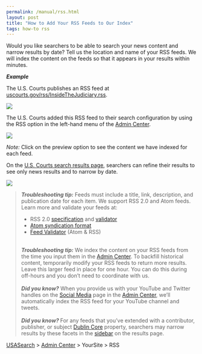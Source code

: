 ```yaml
---
permalink: /manual/rss.html
layout: post
title: "How to Add Your RSS Feeds to Our Index"
tags: how-to rss
---
```

<p>Would you like searchers to be able to search your news content and narrow results by date? Tell us the location and name of your RSS feeds. We will index the content on the feeds so that it appears in your results within minutes.</p>
<p><em><strong>Example</strong></em></p>
<p>The U.S. Courts publishes an RSS feed at <a href="http://www.uscourts.gov/rss/InsideTheJudiciary.rss">uscourts.gov/rss/InsideTheJudiciary.rss</a>.</p>
<p><a href="http://www.uscourts.gov/rss/InsideTheJudiciary.rss"><img class="img-polaroid" src="http://f22818b4dfc10241d8a3-f1564c64756a8cfee25b6b19953b1d23.r31.cf2.rackcdn.com/tumblr_m0j0q1BUvw1qid15q.png"/></a></p>
<p>The U.S. Courts added this RSS feed to their search configuration by using the RSS option in the left-hand menu of the <a href="http://search.usa.gov/affiliates/home">Admin Center</a>.</p>
<p><img class="img-polaroid" src="http://f22818b4dfc10241d8a3-f1564c64756a8cfee25b6b19953b1d23.r31.cf2.rackcdn.com/tumblr_m4l7qfv91n1qid15q.png"/></p>
<p><em>Note: </em>Click on the preview option to see the content we have indexed for each feed.</p>
<p>On the <a href="http://search.uscourts.gov/search/news?affiliate=uscourts.gov&amp;channel=76&amp;query=judge">U.S. Courts search results page</a>, searchers can refine their results to see only news results and to narrow by date.</p>
<p><a href="http://search.uscourts.gov/search/news?affiliate=uscourts.gov&amp;channel=76&amp;query=judge"><img class="img-polaroid" src="http://f22818b4dfc10241d8a3-f1564c64756a8cfee25b6b19953b1d23.r31.cf2.rackcdn.com/tumblr_m0j0ufVg8O1qid15q.png"/></a></p>
<blockquote>
<div class="side-note"><em><strong> Troubleshooting tip:</strong> </em>Feeds must include a title, link, description, and publication date for each item. We support RSS 2.0 and Atom feeds. Learn more and validate your feeds at:
<ul><li>RSS 2.0&#160;<a href="http://www.rssboard.org/rss-specification">specification</a> and <a href="http://www.rssboard.org/rss-validator/">validator</a></li>
<li><a href="http://www.atomenabled.org/developers/syndication/">Atom syndication format</a></li>
<li><a href="http://feedvalidator.org">Feed Validator</a> (Atom &amp; RSS)</li>
</ul></div>
<div class="side-note"><em><strong><br/>Troubleshooting tip:</strong></em> We index the content on your RSS feeds from the time you input them in the <a href="http://search.usa.gov/affiliates/home">Admin Center</a>. To backfill historical content, temporarily modify your RSS feeds to return more results. Leave this larger feed in place for one hour. You can do this during off-hours and you don’t need to coordinate with us.<br/><br/></div>
<div class="side-note"><em><strong>Did you know?</strong> </em>When you provide us with your YouTube and Twitter handles on the <a href="/manual/social-media.html">Social Media</a> page in the <a href="http://search.usa.gov/affiliates/home">Admin Center</a>, we’ll automatically index the RSS feed for your YouTube channel and tweets.<br/><br/></div>
<div class="side-note"><em><strong>Did you know? </strong></em>For any feeds that you&#8217;ve extended with a contributor, publisher, or subject <a href="http://dublincore.org/documents/dcmi-terms/">Dublin Core</a> property, searchers may narrow results by these facets in the <a href="/manual/sidebar.html">sidebar</a> on the results page.</div>
</blockquote>
<div class="side-note"><a href="http://usasearch.howto.gov/">USASearch</a> &gt; <a href="http://search.usa.gov/affiliates/home">Admin Center</a> &gt; YourSite &gt; RSS</div>
